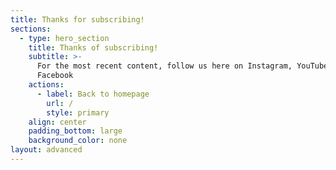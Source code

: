 ```yaml
---
title: Thanks for subscribing!
sections:
  - type: hero_section
    title: Thanks of subscribing!
    subtitle: >-
      For the most recent content, follow us here on Instagram, YouTube and/or
      Facebook
    actions:
      - label: Back to homepage
        url: /
        style: primary
    align: center
    padding_bottom: large
    background_color: none
layout: advanced
---
```

